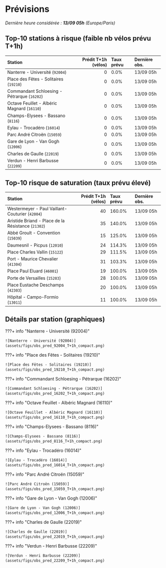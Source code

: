 # Prévisions

*Dernière heure considérée : **13/09 05h** (Europe/Paris)*

## Top-10 stations à risque (faible nb vélos prévu T+1h)

| Station                                     |   Prédit T+1h (vélos) | Taux prévu   | Dernière obs.   |
|:--------------------------------------------|----------------------:|:-------------|:----------------|
| Nanterre - Université (`92004`)             |                     0 | 0.0%         | 13/09 05h       |
| Place des Fêtes - Solitaires (`19210`)      |                     0 | 0.0%         | 13/09 05h       |
| Commandant Schloesing - Pétrarque (`16202`) |                     0 | 0.0%         | 13/09 05h       |
| Octave Feuillet - Albéric Magnard (`16110`) |                     0 | 0.0%         | 13/09 05h       |
| Champs-Elysees - Bassano (`8116`)           |                     0 | 0.0%         | 13/09 05h       |
| Eylau - Trocadéro (`16014`)                 |                     0 | 0.0%         | 13/09 05h       |
| Parc André Citroën (`15059`)                |                     0 | 0.0%         | 13/09 05h       |
| Gare de Lyon - Van Gogh (`12006`)           |                     0 | 0.0%         | 13/09 05h       |
| Charles de Gaulle (`22019`)                 |                     0 | 0.0%         | 13/09 05h       |
| Verdun - Henri Barbusse (`22209`)           |                     0 | 0.0%         | 13/09 05h       |

## Top-10 risque de saturation (taux prévu élevé)

| Station                                            |   Prédit T+1h (vélos) | Taux prévu   | Dernière obs.   |
|:---------------------------------------------------|----------------------:|:-------------|:----------------|
| Westermeyer - Paul Vaillant-Couturier (`42004`)    |                    40 | 160.0%       | 13/09 05h       |
| Aristide Briand - Place de la Résistance (`21302`) |                    35 | 140.0%       | 13/09 05h       |
| Abbé Groult - Convention (`15039`)                 |                    15 | 125.0%       | 13/09 05h       |
| Daumesnil - Picpus (`12010`)                       |                    24 | 114.3%       | 13/09 05h       |
| Place Charles Vallin (`15122`)                     |                    29 | 111.5%       | 13/09 05h       |
| Port - Maurice Chevalier (`41304`)                 |                    31 | 103.3%       | 13/09 05h       |
| Place Paul Eluard (`46001`)                        |                    19 | 100.0%       | 13/09 05h       |
| Porte de Versailles (`15203`)                      |                    28 | 100.0%       | 13/09 05h       |
| Place Eustache Deschamps (`42303`)                 |                    20 | 100.0%       | 13/09 05h       |
| Hôpital - Campo-Formio (`13011`)                   |                    11 | 100.0%       | 13/09 05h       |

## Détails par station (graphiques)

???+ info "Nanterre - Université (92004)"

    ![Nanterre - Université (92004)](assets/figs/obs_pred_92004_T+1h_compact.png)

???+ info "Place des Fêtes - Solitaires (19210)"

    ![Place des Fêtes - Solitaires (19210)](assets/figs/obs_pred_19210_T+1h_compact.png)

???+ info "Commandant Schloesing - Pétrarque (16202)"

    ![Commandant Schloesing - Pétrarque (16202)](assets/figs/obs_pred_16202_T+1h_compact.png)

???+ info "Octave Feuillet - Albéric Magnard (16110)"

    ![Octave Feuillet - Albéric Magnard (16110)](assets/figs/obs_pred_16110_T+1h_compact.png)

???+ info "Champs-Elysees - Bassano (8116)"

    ![Champs-Elysees - Bassano (8116)](assets/figs/obs_pred_8116_T+1h_compact.png)

???+ info "Eylau - Trocadéro (16014)"

    ![Eylau - Trocadéro (16014)](assets/figs/obs_pred_16014_T+1h_compact.png)

???+ info "Parc André Citroën (15059)"

    ![Parc André Citroën (15059)](assets/figs/obs_pred_15059_T+1h_compact.png)

???+ info "Gare de Lyon - Van Gogh (12006)"

    ![Gare de Lyon - Van Gogh (12006)](assets/figs/obs_pred_12006_T+1h_compact.png)

???+ info "Charles de Gaulle (22019)"

    ![Charles de Gaulle (22019)](assets/figs/obs_pred_22019_T+1h_compact.png)

???+ info "Verdun - Henri Barbusse (22209)"

    ![Verdun - Henri Barbusse (22209)](assets/figs/obs_pred_22209_T+1h_compact.png)

